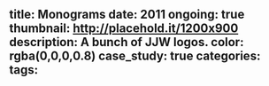 title: Monograms
date: 2011
ongoing: true
thumbnail: http://placehold.it/1200x900
description: A bunch of JJW logos.
color: rgba(0,0,0,0.8)
case_study: true
categories:
tags:
---
